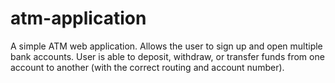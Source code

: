 # atm-application
A simple ATM web application. Allows the user to sign up and open multiple bank accounts. User is able to deposit, withdraw, or transfer funds from one account to another (with the correct routing and account number).
